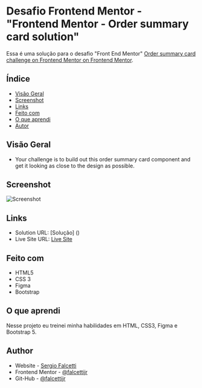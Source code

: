 # Desafio Frontend Mentor - "Frontend Mentor - Order summary card solution"

Essa é uma solução para o desafio "Front End Mentor" [Order summary card challenge on Frontend Mentor on Frontend Mentor](https://www.frontendmentor.io/challenges/order-summary-component-QlPmajDUj). 

## Índice

- [Visão Geral](#visão-geral)
- [Screenshot](#screenshot)
- [Links](#links)
- [Feito com](#Feito-com)
- [O que aprendi](#o-que-aprendi)
- [Autor](#autor)


## Visão Geral

- Your challenge is to build out this order summary card component and get it looking as close to the design as possible.

## Screenshot

![Screenshot]()

## Links

- Solution URL: [Solução] ()
- Live Site URL: [Live Site]()

## Feito com

- HTML5 
- CSS 3 
- Figma
- Bootstrap

## O que aprendi

Nesse projeto eu treinei minha habilidades em HTML, CSS3, Figma e Bootstrap 5.


## Author

- Website - [Sergio Falcetti](https://beacons.ai/sergiofalcetti)
- Frontend Mentor - [@falcettijr](https://www.frontendmentor.io/profile/falcettijr)
- Git-Hub - [@falcettijr](https://github.com/falcettijr)
 
